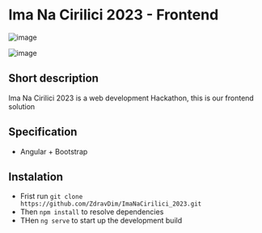 # Ima Na Cirilici 2023 - Frontend

![image](https://github.com/ZdravDim/ImaNaCirilici_2023/assets/72796409/3e5c95c5-1128-46d7-973f-0ed08a2f1198)

![image](https://github.com/ZdravDim/ImaNaCirilici_2023/assets/72796409/a30f444c-cc07-4692-9eb0-950b06363b9f)

## Short description

Ima Na Cirilici 2023 is a web development Hackathon, this is our frontend solution

## Specification

- Angular + Bootstrap

## Instalation

- Frist run `git clone https://github.com/ZdravDim/ImaNaCirilici_2023.git`
- Then `npm install` to resolve dependencies
- THen `ng serve` to start up the development build
